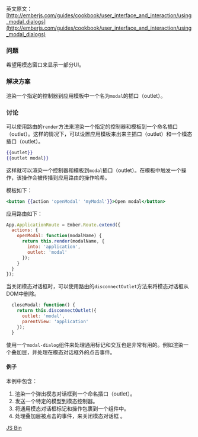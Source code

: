 英文原文：[http://emberjs.com/guides/cookbook/user_interface_and_interaction/using_modal_dialogs](http://emberjs.com/guides/cookbook/user_interface_and_interaction/using_modal_dialogs)

### 问题

希望用模态窗口来显示一部分UI。

### 解决方案

渲染一个指定的控制器到应用模板中一个名为`modal`的插口（outlet）。

### 讨论

可以使用路由的`render`方法来渲染一个指定的控制器和模板到一个命名插口（outlet）。这样的情况下，可以设置应用模板来出来主插口（outlet）和一个模态插口（outlet）。

```handlebars
{{outlet}}
{{outlet modal}}
```

这样就可以渲染一个控制器和模板到`modal`插口（outlet）。在模板中触发一个操作，该操作会被传播到应用路由的操作哈希。

模板如下：

```handlebars
<button {{action 'openModal' 'myModal'}}>Open modal</button>
```

应用路由如下：

```javascript
App.ApplicationRoute = Ember.Route.extend({
  actions: {
    openModal: function(modalName) {
      return this.render(modalName, {
        into: 'application',
        outlet: 'modal'
      });
    }
  }
});
```

当关闭模态对话框时，可以使用路由的`disconnectOutlet`方法来将模态对话框从DOM中删除。

```javascript
  closeModal: function() {
    return this.disconnectOutlet({
      outlet: 'modal',
      parentView: 'application'
    });
  }
```

使用一个`modal-dialog`组件来处理通用标记和交互也是非常有用的。例如渲染一个叠加层，并处理在模态对话框外的点击事件。

#### 例子

本例中包含：

  1. 渲染一个弹出模态对话框到一个命名插口（outlet）。
  1. 发送一个特定的模型到模态控制器。
  1. 将通用模态对话框标记和操作包裹到一个组件中。
  1. 处理叠加层被点击的事件，来关闭模态对话框 。

<a class="jsbin-embed" href="http://emberjs.jsbin.com/iluLOto/1/embed?output">JS Bin</a>
